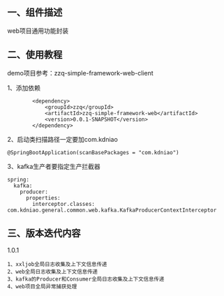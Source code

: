 ## 一、组件描述
web项目通用功能封装
## 二、使用教程
demo项目参考：zzq-simple-framework-web-client

1、添加依赖
```
        <dependency>
            <groupId>zzq</groupId>
            <artifactId>zzq-simple-framework-web</artifactId>
            <version>0.0.1-SNAPSHOT</version>
        </dependency> 
```
2、启动类扫描路径一定要加com.kdniao
```
@SpringBootApplication(scanBasePackages = "com.kdniao")
```
3、kafka生产者要指定生产拦截器
```
spring:
  kafka:
    producer:
      properties:
        interceptor.classes: com.kdniao.general.common.web.kafka.KafkaProducerContextInterceptor
```

## 三、版本迭代内容
1.0.1
```
1、xxljob全局日志收集及上下文信息传递
2、web全局日志收集及上下文信息传递
3、kafka的Producer和Consumer全局日志收集及上下文信息传递
4、web项目全局异常捕获处理
```



